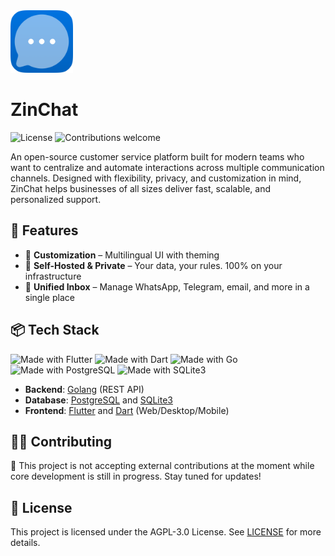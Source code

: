 <img width="100" height="100" src="readme/logo.png" alt="project logo">

# ZinChat

![License](https://img.shields.io/github/license/ZinChat/.github)
![Contributions welcome](https://img.shields.io/badge/contributions-Closed-red)

An open-source customer service platform built for modern teams who want to centralize and automate interactions across multiple communication channels. Designed with flexibility, privacy, and customization in mind, ZinChat helps businesses of all sizes deliver fast, scalable, and personalized support.

## 🚀 Features

* 🎨 **Customization** – Multilingual UI with theming
* 🔐 **Self-Hosted & Private** – Your data, your rules. 100% on your infrastructure
* 📨 **Unified Inbox** – Manage WhatsApp, Telegram, email, and more in a single place

## 📦 Tech Stack

![Made with Flutter](https://img.shields.io/badge/frontend-Flutter-blue)
![Made with Dart](https://img.shields.io/badge/frontend-Dart-blue)
![Made with Go](https://img.shields.io/badge/backend-Golang-blue)
![Made with PostgreSQL](https://img.shields.io/badge/database-Postgres-blue)
![Made with SQLite3](https://img.shields.io/badge/database-SQLite3-blue)

- **Backend**: [Golang](https://go.dev/) (REST API)
- **Database**: [PostgreSQL](https://www.postgresql.org/) and [SQLite3](https://www.sqlite.org/)
- **Frontend**: [Flutter](https://flutter.dev/) and [Dart](https://dart.dev/) (Web/Desktop/Mobile)

## 🧑‍💻 Contributing

🚫 This project is not accepting external contributions at the moment while core development is still in progress. Stay tuned for updates!

## 📄 License
This project is licensed under the AGPL-3.0 License. See [LICENSE](https://github.com/ZinChat/.github/blob/main/LICENSE) for more details.
